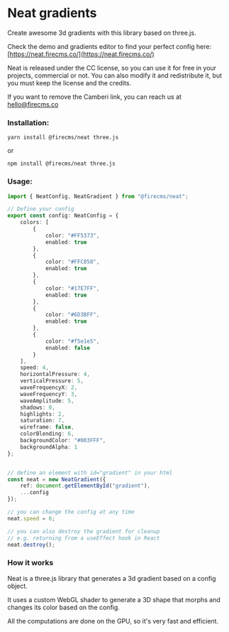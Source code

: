 # Neat gradients

Create awesome 3d gradients with this library based on three.js.

Check the demo and gradients editor to find your perfect config here:
[https://neat.firecms.co/](https://neat.firecms.co/)

Neat is released under the CC license, so you can use it for free in your
projects,
commercial or not. You can also modify it and redistribute it, but you must keep
the license and the credits.

If you want to remove the Camberi link, you can reach us at hello@firecms.co

### Installation:

```
yarn install @firecms/neat three.js
```

or

```
npm install @firecms/neat three.js
```

### Usage:

```typescript
import { NeatConfig, NeatGradient } from "@firecms/neat";

// Define your config
export const config: NeatConfig = {
    colors: [
        {
            color: "#FF5373",
            enabled: true
        },
        {
            color: "#FFC858",
            enabled: true
        },
        {
            color: "#17E7FF",
            enabled: true
        },
        {
            color: "#6D3BFF",
            enabled: true
        },
        {
            color: "#f5e1e5",
            enabled: false
        }
    ],
    speed: 4,
    horizontalPressure: 4,
    verticalPressure: 5,
    waveFrequencyX: 2,
    waveFrequencyY: 3,
    waveAmplitude: 5,
    shadows: 0,
    highlights: 2,
    saturation: 7,
    wireframe: false,
    colorBlending: 6,
    backgroundColor: "#003FFF",
    backgroundAlpha: 1
};


// define an element with id="gradient" in your html
const neat = new NeatGradient({
    ref: document.getElementById("gradient"),
    ...config
});

// you can change the config at any time
neat.speed = 6;

// you can also destroy the gradient for cleanup
// e.g. returning from a useEffect hook in React
neat.destroy();
```

### How it works

Neat is a three.js library that generates a 3d gradient based on a config
object.

It uses a custom WebGL shader to generate a 3D shape that morphs and changes
its color based on the config.

All the computations are done on the GPU, so it's very fast and efficient.
